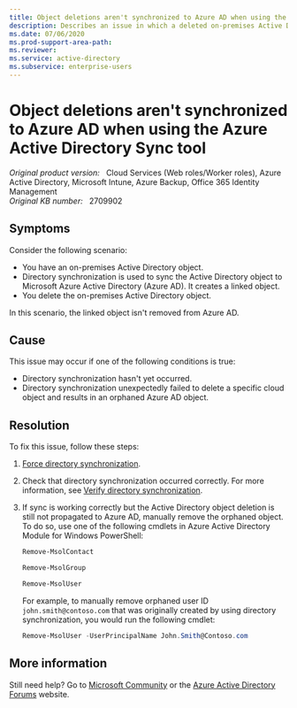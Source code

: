 ```yaml
---
title: Object deletions aren't synchronized to Azure AD when using the Azure Active Directory Sync tool
description: Describes an issue in which a deleted on-premises Active Directory object isn't removed from Azure AD when directory synchronization is used in Office 365, Azure, or Microsoft Intune.
ms.date: 07/06/2020
ms.prod-support-area-path: 
ms.reviewer: 
ms.service: active-directory
ms.subservice: enterprise-users
---
```

# Object deletions aren't synchronized to Azure AD when using the Azure Active Directory Sync tool

_Original product version:_ &nbsp; Cloud Services (Web roles/Worker roles), Azure Active Directory, Microsoft Intune, Azure Backup, Office 365 Identity Management  
_Original KB number:_ &nbsp; 2709902

## Symptoms

Consider the following scenario:

- You have an on-premises Active Directory object.
- Directory synchronization is used to sync the Active Directory object to Microsoft Azure Active Directory (Azure AD). It creates a linked object.
- You delete the on-premises Active Directory object.

In this scenario, the linked object isn't removed from Azure AD.

## Cause

This issue may occur if one of the following conditions is true:

- Directory synchronization hasn't yet occurred.
- Directory synchronization unexpectedly failed to delete a specific cloud object and results in an orphaned Azure AD object.

## Resolution

To fix this issue, follow these steps:

1. [Force directory synchronization](https://technet.microsoft.com/library/jj151771.aspx#bkmk_synchronizedirectories).
2. Check that directory synchronization occurred correctly. For more information, see [Verify directory synchronization](https://technet.microsoft.com/library/jj151797.aspx).
3. If sync is working correctly but the Active Directory object deletion is still not propagated to Azure AD, manually remove the orphaned object. To do so, use one of the following cmdlets in Azure Active Directory Module for Windows PowerShell:

    ```powershell
    Remove-MsolContact
    ```

    ```powershell
    Remove-MsolGroup
    ```

    ```powershell
    Remove-MsolUser
    ```

    For example, to manually remove orphaned user ID `john.smith@contoso.com` that was originally created by using directory synchronization, you would run the following cmdlet:

     ```powershell
     Remove-MsolUser -UserPrincipalName John.Smith@Contoso.com
     ```

## More information

Still need help? Go to [Microsoft Community](https://answers.microsoft.com/) or the [Azure Active Directory Forums](https://social.msdn.microsoft.com/Forums/en-US/home?forum=windowsazuread) website.
